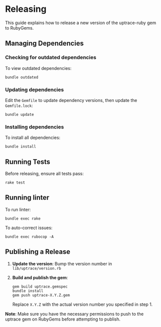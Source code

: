 # Releasing

This guide explains how to release a new version of the uptrace-ruby gem to
RubyGems.

## Managing Dependencies

### Checking for outdated dependencies

To view outdated dependencies:

```shell
bundle outdated
```

### Updating dependencies

Edit the `Gemfile` to update dependency versions, then update the
`Gemfile.lock`:

```shell
bundle update
```

### Installing dependencies

To install all dependencies:

```shell
bundle install
```

## Running Tests

Before releasing, ensure all tests pass:

```shell
rake test
```

## Running linter

To run linter:

```shell
bundle exec rake
```

To auto-correct issues:

```shell
bundle exec rubocop -A
```

## Publishing a Release

1. **Update the version**: Bump the version number in `lib/uptrace/version.rb`

2. **Build and publish the gem**:

   ```shell
   gem build uptrace.gemspec
   bundle install
   gem push uptrace-X.Y.Z.gem
   ```

   Replace `X.Y.Z` with the actual version number you specified in step 1.

**Note**: Make sure you have the necessary permissions to push to the uptrace
gem on RubyGems before attempting to publish.

